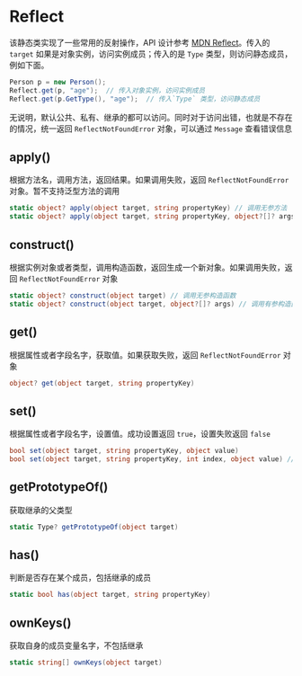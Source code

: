 # Reflect

该静态类实现了一些常用的反射操作，API 设计参考 <a href="https://developer.mozilla.org/zh-CN/docs/Web/JavaScript/Reference/Global_Objects/Reflect">MDN Reflect</a>。传入的 `target` 如果是对象实例，访问实例成员；传入的是 `Type` 类型，则访问静态成员，例如下面。

```csharp
Person p = new Person();
Reflect.get(p, "age");  // 传入对象实例，访问实例成员
Reflect.get(p.GetType(), "age");  // 传入`Type` 类型，访问静态成员
```

无说明，默认公共、私有、继承的都可以访问。同时对于访问出错，也就是不存在的情况，统一返回 `ReflectNotFoundError` 对象，可以通过 `Message` 查看错误信息

## apply()

根据方法名，调用方法，返回结果。如果调用失败，返回 `ReflectNotFoundError` 对象。暂不支持泛型方法的调用

```csharp
static object? apply(object target, string propertyKey) // 调用无参方法
static object? apply(object target, string propertyKey, object?[]? args) // 调用有参方法
```

## construct()

根据实例对象或者类型，调用构造函数，返回生成一个新对象。如果调用失败，返回 `ReflectNotFoundError` 对象

```csharp
static object? construct(object target) // 调用无参构造函数
static object? construct(object target, object?[]? args) // 调用有参构造函数
```

## get()

根据属性或者字段名字，获取值。如果获取失败，返回 `ReflectNotFoundError` 对象

```csharp
object? get(object target, string propertyKey)
```

## set()

根据属性或者字段名字，设置值。成功设置返回 `true`，设置失败返回 `false`

```csharp
bool set(object target, string propertyKey, object value)
bool set(object target, string propertyKey, int index, object value) // 设置数组中的某一项，int index 代表索引
```

## getPrototypeOf()

获取继承的父类型

```csharp
static Type? getPrototypeOf(object target)
```

## has() 

判断是否存在某个成员，包括继承的成员

```csharp
static bool has(object target, string propertyKey)
```

## ownKeys()

获取自身的成员变量名字，不包括继承

```csharp
static string[] ownKeys(object target)
```